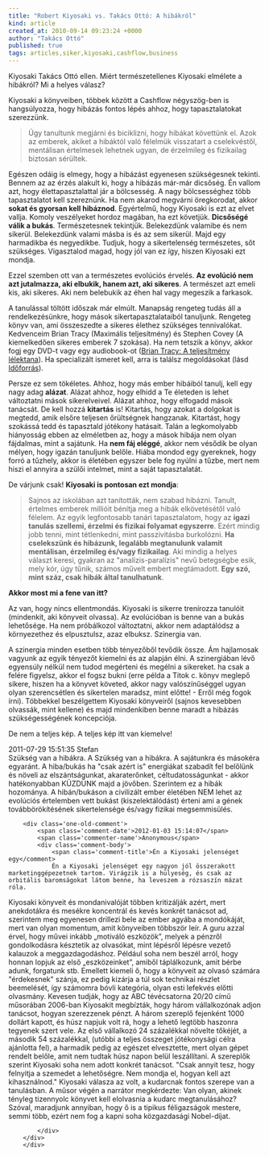 ```yaml
---
title: "Robert Kiyosaki vs. Takács Ottó: A hibákról"
kind: article
created_at: 2010-09-14 09:23:24 +0000
author: "Takács Ottó"
published: true
tags: articles,siker,kiyosaki,cashflow,business
---
```

<!-- #Robert Kiyosaki vs. Takács Ottó: A hibákról -->

Kiyosaki Takács Ottó ellen. Miért természetellenes Kiyosaki elmélete a hibákról? Mi a helyes válasz?

<!--break-->

Kiyosaki a könyveiben, többek között a Cashflow négyszög-ben is hangsúlyozza, hogy hibázás fontos lépés ahhoz, hogy tapasztalatokat szerezzünk.

>Úgy tanultunk megjárni és biciklizni, hogy hibákat követtünk el. Azok az emberek, akiket a hibáktól való félelmük visszatart a cselekvéstől, mentálisan értelmesek lehetnek ugyan, de érzelmileg és fizikailag biztosan sérültek.

Egészen odáig is elmegy, hogy a hibázást egyenesen szükségesnek tekinti. Bennem az az érzés alakult ki, hogy a hibázás már-már dicsőség. Én vallom azt, hogy élettapasztalattal jár a bölcsesség. A nagy bölcsességhez több tapasztalatot kell szereznünk. Ha nem akarod megvárni öregkorodat, akkor __sokat és gyorsan kell hibáznod__. Egyértelmű, hogy Kiyosaki is ezt az elvet vallja. Komoly veszélyeket hordoz magában, ha ezt követjük. __Dicsőségé válik a bukás__. Természetesnek tekintjük. Belekezdünk valamibe és nem sikerül. Belekezdünk valami másba is és az sem sikerül. Majd egy harmadikba és negyedikbe. Tudjuk, hogy a sikertelenség természetes, sőt szükséges. Vigasztalod magad, hogy jól van ez így, hiszen Kiyosaki ezt mondja.

Ezzel szemben ott van a természetes evolúciós érvelés. __Az evolúció nem azt jutalmazza, aki elbukik, hanem azt, aki sikeres__. A természet azt emeli kis, aki sikeres. Aki nem belebukik az éhen hal vagy megeszik a farkasok.

A tanulással töltött időszak már elmúlt. Manapság rengeteg tudás áll a rendelkezésünkre, hogy mások sikertapasztalataiból tanuljunk. Rengeteg könyv van, ami összeszedte a sikeres élethez szükséges tennivalókat. Kedvenceim Brian Tracy (Maximális teljesítmény) és Stephen Covey (A kiemelkedően sikeres emberek 7 szokása). Ha nem tetszik a könyv, akkor fogj egy DVD-t vagy egy audiobook-ot ([Brian Tracy: A teljesítmény lélektana](http://www.qualityontime.eu/review/brian-tracy-maximalis-teljesitmeny)). Ha specializált ismeret kell, arra is találsz megoldásokat (lásd [Időforrás](http://www.qualityontime.eu/review/idoforras-doubravszky-gyorgy)).

Persze ez sem tökéletes. Ahhoz, hogy más ember hibáiból tanulj, kell egy nagy adag __alázat__. Alázat ahhoz, hogy elhidd a Te életeden is lehet változtatni mások sikerelveivel. Alázat ahhoz, hogy elfogadd mások tanácsát. De kell hozzá __kitartás__ is! Kitartás, hogy azokat a dolgokat is megtedd, amik elsőre teljesen őrültségnek hangzanak. Kitartást, hogy szokássá tedd és tapasztald jótékony hatásait. Talán a legkomolyabb hiányosság ebben az elméletben az, hogy a mások hibája nem olyan fájdalmas, mint a sajátunk. Ha __nem fáj eléggé__, akkor nem vésődik be olyan mélyen, hogy igazán tanuljunk belőle. Hiába mondod egy gyereknek, hogy forró a tűzhely, akkor is életében egyszer bele fog nyúlni a tűzbe, mert nem hiszi el annyira a szülői intelmet, mint a saját tapasztalatát.

De várjunk csak! __Kiyosaki is pontosan ezt mondja__:

>Sajnos az iskolában azt tanították, nem szabad hibázni. Tanult, értelmes emberek millióit bénítja meg a hibák elkövetésétől való félelem. Az egyik legfontosabb tanári tapasztalatom, hogy az __igazi tanulás szellemi, érzelmi és fizikai folyamat egyszerre__. Ezért mindig jobb tenni, mint tétlenkedni, mint passzivitásba burkolózni. __Ha cselekszünk és hibázunk, legalább megtanulunk valamit mentálisan, érzelmileg és/vagy fizikailag__. Aki mindig a helyes választ keresi, gyakran az "analízis-paralízis" nevű betegségbe esik, mely kór, úgy tűnik, számos művelt embert megtámadott. __Egy szó, mint száz, csak hibák által tanulhatunk__.

__Akkor most mi a fene van itt?__

Az van, hogy nincs ellentmondás. Kiyosaki is sikerre trenírozza tanulóit (mindenkit, aki könyveit olvassa). Az evolúcióban is benne van a bukás lehetősége. Ha nem próbálkozol változtatni, akkor nem adaptálódsz a környezethez és elpusztulsz, azaz elbuksz. Szinergia van.

A szinergia minden esetben több tényezőből tevődik össze. Ám hajlamosak vagyunk az egyik tényezőt kiemelni és az alapján élni. A szinergiában lévő egyensúly nélkül nem tudod megérteni és megélni a sikereket. ha csak a felére figyelsz, akkor el fogsz bukni (erre példa a Titok c. könyv meglepő sikere, hiszen ha a könyvet követed, akkor nagy valószínűséggel ugyan olyan szerencsétlen és sikertelen maradsz, mint előtte! - Erről még fogok írni). Többekkel beszélgettem Kiyosaki könyveiről (sajnos kevesebben olvassák, mint kellene) és majd mindenkiben benne maradt a hibázás szükségességének koncepciója. 

De nem a teljes kép. A teljes kép itt van kiemelve!



<div class='old-comments'>
		<div class='one-old-comment'>
			<span class='comment-date'>2011-07-29 15:51:35</span>
			<span class='commenter-name'>Stefan</span>
			<div class='comment-body'>
				<span class='comment-title'>Szükség van a hibákra. A</comment>
				Szükség van a hibákra. A sajátunkra és másokéra egyaránt. A hiba/bukás ha "csak azért is" energiákat szabadít fel belőlünk és növeli az elszántságunkat, akaraterőnket, céltudatosságunkat - akkor hatékonyabban KÜZDÜNK majd a jövőben. Szerintem ez a hibák hozománya. A hibán/bukáson a civilizált ember életében NEM lehet az evolúciós értelemben vett bukást (kiszelektálódást) érteni ami a gének továbbörökítésének sikertelensége és/vagy fizikai megsemmisülés. 
			</div>
		</div>
		
		<div class='one-old-comment'>
			<span class='comment-date'>2012-01-03 15:14:07</span>
			<span class='commenter-name'>Anonymous</span>
			<div class='comment-body'>
				<span class='comment-title'>Én a Kiyosaki jelenséget egy</comment>
				Én a Kiyosaki jelenséget egy nagyon jól összerakott marketinggépezetnek tartom. Virágzik is a hülyeség, és csak az orbitális baromságokat látom benne, ha leveszem a rózsaszín mázat róla.
Kiyosaki könyveit és mondanivalóját többen kritizálják azért, mert anekdotákra és mesékre koncentrál és kevés konkrét tanácsot ad, szerintem meg egyenesen drillezi bele az ember agyába a mondókáját, mert van olyan momentum, amit könyveiben többször leír. A guru azzal érvel, hogy művei inkább „motiváló eszközök”, melyek a pénzről gondolkodásra késztetik az olvasókat, mint lépésről lépésre vezető kalauzok a meggazdagodáshoz. Például soha nem beszél arról, hogy honnan lopjuk az első „eszközeinket”, amiből táplálkozunk, amit bérbe adunk, forgatunk stb. Emellett kiemeli ő, hogy a könyveit az olvasó számára "érdekesnek" szánja, ez pedig kizárja a túl sok technikai részlet beemelését, így számomra bóvli kategória, olyan esti lefekvés előtti olvasmány.
Kevesen tudják, hogy az ABC tévécsatorna 20/20 című műsorában 2006-ban Kiyosakit megbízták, hogy három vállalkozónak adjon tanácsot, hogyan szerezzenek pénzt. A három szereplő fejenként 1000 dollárt kapott, és húsz napjuk volt rá, hogy a lehető legtöbb haszonra tegyenek szert vele. Az első vállalkozó 24 százalékkal növelte tőkéjét, a második 54 százalékkal, (utóbbi a teljes összeget jótékonysági célra ajánlotta fel), a harmadik pedig az egészet elvesztette, mert olyan gépet rendelt belőle, amit nem tudtak húsz napon belül leszállítani. A szereplők szerint Kiyosaki soha nem adott konkrét tanácsot. "Csak annyit tesz, hogy felnyitja a szemedet a lehetőségre. Nem mondja el, hogyan kell azt kihasználnod." Kiyosaki válasza az volt, a kudarcnak fontos szerepe van a tanulásban. A műsor végén a narrátor megkérdezte: Van olyan, akinek tényleg tizennyolc könyvet kell elolvasnia a kudarc megtanulásához?
Szóval, maradjunk annyiban, hogy ő is a tipikus féligazságok mestere, semmi több, ezért nem fog a kapni soha közgazdasági Nobel-díjat. 

			</div>
		</div>
		</div>